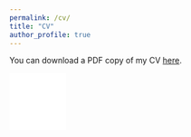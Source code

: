 ```yaml
---
permalink: /cv/
title: "CV"
author_profile: true
---
```


You can download a PDF copy of my CV [here](/files/CV.pdf).

<embed src ="{{ site.baseurl}}/files/CV.pdf" width=100px height=100px type='application/pdf'>

